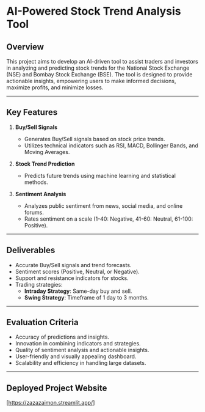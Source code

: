 # AI-Powered Stock Trend Analysis Tool

## Overview

This project aims to develop an AI-driven tool to assist traders and investors in analyzing and predicting stock trends for the National Stock Exchange (NSE) and Bombay Stock Exchange (BSE). The tool is designed to provide actionable insights, empowering users to make informed decisions, maximize profits, and minimize losses.

---

## Key Features

1. **Buy/Sell Signals**

   - Generates Buy/Sell signals based on stock price trends.
   - Utilizes technical indicators such as RSI, MACD, Bollinger Bands, and Moving Averages.

2. **Stock Trend Prediction**

   - Predicts future trends using machine learning and statistical methods.

3. **Sentiment Analysis**
   - Analyzes public sentiment from news, social media, and online forums.
   - Rates sentiment on a scale (1-40: Negative, 41-60: Neutral, 61-100: Positive).

---

## Deliverables

- Accurate Buy/Sell signals and trend forecasts.
- Sentiment scores (Positive, Neutral, or Negative).
- Support and resistance indicators for stocks.
- Trading strategies:
  - **Intraday Strategy**: Same-day buy and sell.
  - **Swing Strategy**: Timeframe of 1 day to 3 months.

---

## Evaluation Criteria

- Accuracy of predictions and insights.
- Innovation in combining indicators and strategies.
- Quality of sentiment analysis and actionable insights.
- User-friendly and visually appealing dashboard.
- Scalability and efficiency in handling large datasets.

---

## Deployed Project Website

[https://zazazaimon.streamlit.app/]
